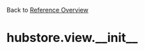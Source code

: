 
Back to [Reference Overview](https://github.com/pyrustic/hubstore/blob/master/docs/reference/README.md#readme)

# hubstore.view.\_\_init\_\_



<br>


